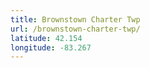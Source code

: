 ```yaml
---
title: Brownstown Charter Twp
url: /brownstown-charter-twp/
latitude: 42.154
longitude: -83.267
---
```

